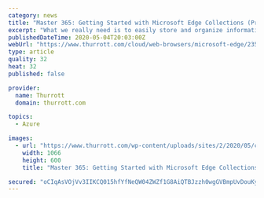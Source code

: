 ```yaml
---
category: news
title: "Master 365: Getting Started with Microsoft Edge Collections (Premium)"
excerpt: "What we really need is to easily store and organize information from a variety of sources in a way that is easy to access later and share with others. Something that is separate from the browser's tabs and favorites management features."
publishedDateTime: 2020-05-04T20:03:00Z
webUrl: "https://www.thurrott.com/cloud/web-browsers/microsoft-edge/235728/master-365-getting-started-with-microsoft-edge-collections"
type: article
quality: 32
heat: 32
published: false

provider:
  name: Thurrott
  domain: thurrott.com

topics:
  - Azure

images:
  - url: "https://www.thurrott.com/wp-content/uploads/sites/2/2020/05/collections-hero.jpg"
    width: 1066
    height: 600
    title: "Master 365: Getting Started with Microsoft Edge Collections (Premium)"

secured: "oCIqAsVOjVv3IIKCQ015hfYfNeQW04ZWZf1G8AiQTBJzzh0wgGVBmpUvDouKyxUZtfXWsgiIQgVfGqKDZ6N8QR1h5gUpuvUqJ+HEb77khbzHbv0+Kkn14mQUpahIwb3G2UkMyw4CUIGQtJ8yC0oEQfUUH3A8EiqKssRn6iBDkmfOCro+t3t3X8XKGXrSW2Jovk/p04DlaSUoQhUQ3AXrNjYOe69o9ZdycIYqorv933Mdk4j83atP/emJ1sD29+kz2kw5QxRnrf0/dX5OfKtunY3pV71Orm2Fx61WPB4C0qRdUUFb6ws6mlNABqfaPQCk7dvFhP4nesiXR1HTsQ8rdGuYFiwmvlkk86l6eOMEH471Atmw3NyU6/Qyew/VqBvPBoYN5I365rjPB2Yg0f1YIZ9Viy0AnQ4UqfgUxlzZ1dTp4npHXe6uSuXaquRKu0rz96o1pNSqYZEU3ncdsj/SEC6f0WTCeZJ6XRDkKm0UgDA=;WYLKOro3O9EKSQ/pMxH9Sw=="
---
```


